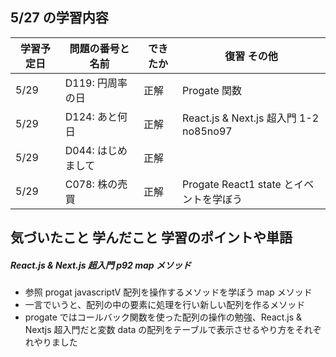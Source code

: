 ## 5/27 の学習内容

| 学習予定日 | 問題の番号と名前   | できたか | 復習 その他                             |
| ---------- | ------------------ | -------- | --------------------------------------- |
| 5/29       | D119: 円周率の日   | 正解     | Progate 関数                            |
| 5/29       | D124: あと何日     | 正解     | React.js & Next.js 超入門 1-2 no85no97  |
| 5/29       | D044: はじめまして | 正解     |                                         |
| 5/29       | C078: 株の売買     | 正解     | Progate React1 state とイベントを学ぼう |

## 気づいたこと 学んだこと 学習のポイントや単語

##### React.js & Next.js 超入門 p92 map メソッド

- 参照 progat javascriptⅤ 配列を操作するメソッドを学ぼう map メソッド
- 一言でいうと、配列の中の要素に処理を行い新しい配列を作るメソッド
- progate ではコールバック関数を使った配列の操作の勉強、React.js & Nextjs 超入門だと変数 data の配列をテーブルで表示させるやり方をそれぞれやりました
